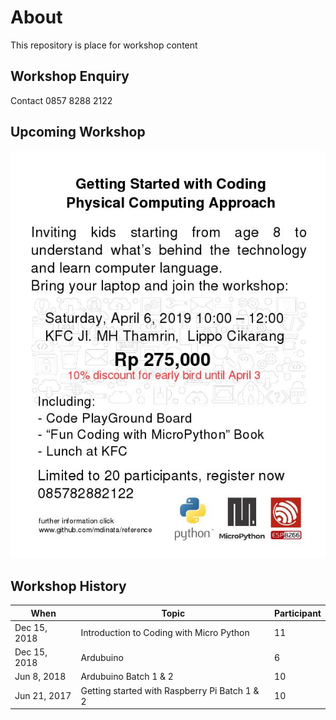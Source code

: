 # About
This repository is place for workshop content

## Workshop Enquiry
Contact 0857 8288 2122
## Upcoming Workshop
![Cover Depan](images/Publication_6_Apr_2019.jpg)
## Workshop History
| When | Topic | Participant |
| ------ | ------ | ------ |
| Dec 15, 2018 | Introduction to Coding with Micro Python| 11 |
| Dec 15, 2018 | Ardubuino | 6 |
| Jun 8, 2018 | Ardubuino Batch 1 & 2 | 10 |
| Jun 21, 2017 | Getting started with Raspberry Pi Batch 1 & 2 | 10 |
